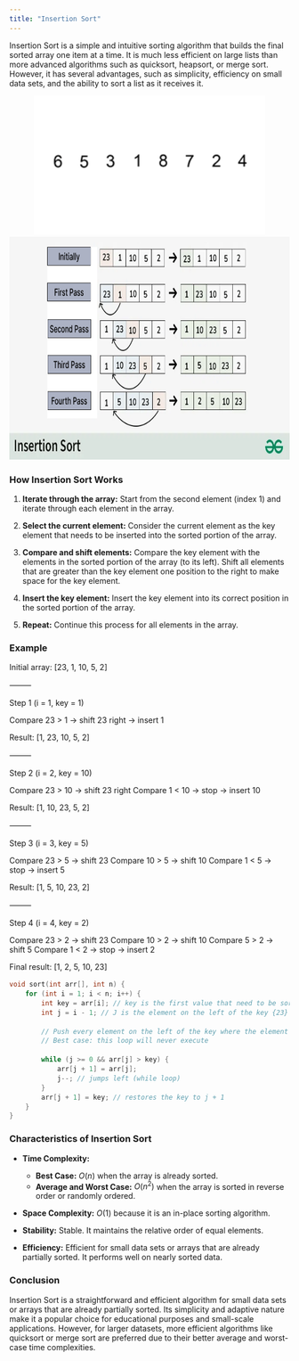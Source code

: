 ```yaml
---
title: "Insertion Sort"
---
```


Insertion Sort is a simple and intuitive sorting algorithm that builds the final sorted array one item at a time. It is much less efficient on large lists than more advanced algorithms such as quicksort, heapsort, or merge sort. However, it has several advantages, such as simplicity, efficiency on small data sets, and the ability to sort a list as it receives it.

<div style="text-align: center;">
  <img src="/images/cpp/02-Algorithms/Insertion-sort-example-300px.gif" height="250">
</div>

<div style="text-align: center;">
  <img src="/images/cpp/02-Algorithms/Insertion-sorting.png" height="400">
</div>

### How Insertion Sort Works

1. **Iterate through the array:** Start from the second element (index 1) and iterate through each element in the array.

2. **Select the current element:** Consider the current element as the key element that needs to be inserted into the sorted portion of the array.

3. **Compare and shift elements:** Compare the key element with the elements in the sorted portion of the array (to its left). Shift all elements that are greater than the key element one position to the right to make space for the key element.

4. **Insert the key element:** Insert the key element into its correct position in the sorted portion of the array.

5. **Repeat:** Continue this process for all elements in the array.

### Example

Initial array:
[23, 1, 10, 5, 2]

⸻

Step 1 (i = 1, key = 1)

Compare 23 > 1 → shift 23 right → insert 1

Result: [1, 23, 10, 5, 2]

⸻

Step 2 (i = 2, key = 10)

Compare 23 > 10 → shift 23 right
Compare 1 < 10 → stop → insert 10

Result: [1, 10, 23, 5, 2]

⸻

Step 3 (i = 3, key = 5)

Compare 23 > 5 → shift 23
Compare 10 > 5 → shift 10
Compare 1 < 5 → stop → insert 5

Result: [1, 5, 10, 23, 2]

⸻

Step 4 (i = 4, key = 2)

Compare 23 > 2 → shift 23
Compare 10 > 2 → shift 10
Compare 5 > 2 → shift 5
Compare 1 < 2 → stop → insert 2

Final result: [1, 2, 5, 10, 23]

```c++
void sort(int arr[], int n) {
    for (int i = 1; i < n; i++) {
        int key = arr[i]; // key is the first value that need to be sorted {1}
        int j = i - 1; // J is the element on the left of the key {23}

        // Push every element on the left of the key where the element is > than key to the right of the key
        // Best case: this loop will never execute
        
        while (j >= 0 && arr[j] > key) {
            arr[j + 1] = arr[j];
            j--; // jumps left (while loop)
        }
        arr[j + 1] = key; // restores the key to j + 1
    }
}
```

### Characteristics of Insertion Sort

- **Time Complexity:**
  - **Best Case:** $O(n)$ when the array is already sorted.
  - **Average and Worst Case:** $O(n^2)$ when the array is sorted in reverse order or randomly ordered.
  
- **Space Complexity:** $O(1)$ because it is an in-place sorting algorithm.

- **Stability:** Stable. It maintains the relative order of equal elements.

- **Efficiency:** Efficient for small data sets or arrays that are already partially sorted. It performs well on nearly sorted data.

### Conclusion

Insertion Sort is a straightforward and efficient algorithm for small data sets or arrays that are already partially sorted. Its simplicity and adaptive nature make it a popular choice for educational purposes and small-scale applications. However, for larger datasets, more efficient algorithms like quicksort or merge sort are preferred due to their better average and worst-case time complexities.